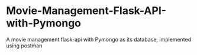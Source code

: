 # Movie-Management-Flask-API-with-Pymongo
A movie management flask-api with Pymongo as its database, implemented using postman
